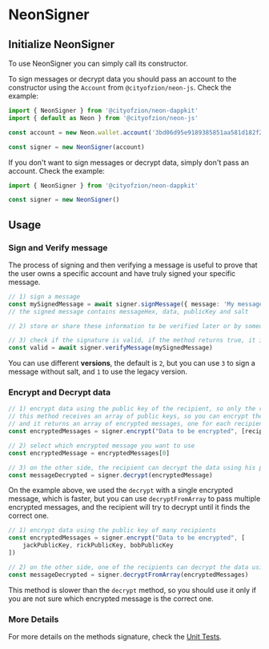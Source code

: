 # NeonSigner

## Initialize NeonSigner

To use NeonSigner you can simply call its constructor.

To sign messages or decrypt data you should pass an account to the constructor using the `Account` from
`@cityofzion/neon-js`. Check the example:
```ts
import { NeonSigner } from '@cityofzion/neon-dappkit'
import { default as Neon } from '@cityofzion/neon-js'

const account = new Neon.wallet.account('3bd06d95e9189385851aa581d182f25de34af759cf7f883af57030303ded52b8')

const signer = new NeonSigner(account)
```

If you don't want to sign messages or decrypt data, simply don't pass an account. Check the example:
```ts
import { NeonSigner } from '@cityofzion/neon-dappkit'

const signer = new NeonSigner()
```

## Usage

### Sign and Verify message
The process of signing and then verifying a message is useful to prove that the user owns a specific account and have
truly signed your specific message. 
```ts
// 1) sign a message
const mySignedMessage = await signer.signMessage({ message: 'My message', version: 2 })
// the signed message contains messageHex, data, publicKey and salt

// 2) store or share these information to be verified later or by someone else

// 3) check if the signature is valid, if the method returns true, it is certain that that specific publicKey signed that messageHex
const valid = await signer.verifyMessage(mySignedMessage)
```
You can use different **versions**, the default is `2`, but you can use `3` to sign a message without salt, and `1` to
use the legacy version.

### Encrypt and Decrypt data

```ts
// 1) encrypt data using the public key of the recipient, so only the recipient can decrypt it with his private key
// this method receives an array of public keys, so you can encrypt the data for multiple recipients
// and it returns an array of encrypted messages, one for each recipient public key
const encryptedMessages = signer.encrypt("Data to be encrypted", [recipientPublicKey])

// 2) select which encrypted message you want to use
const encryptedMessage = encryptedMessages[0]

// 3) on the other side, the recipient can decrypt the data using his private key
const messageDecrypted = signer.decrypt(encryptedMessage)
```
On the example above, we used the `decrypt` with a single encrypted message, which is faster, but you can use
`decryptFromArray` to pass multiple encrypted messages, and the recipient will try to decrypt until it finds the correct
one.
```ts
// 1) encrypt data using the public key of many recipients
const encryptedMessages = signer.encrypt("Data to be encrypted", [
    jackPublicKey, rickPublicKey, bobPublicKey
])

// 2) on the other side, one of the recipients can decrypt the data using his private key
const messageDecrypted = signer.decryptFromArray(encryptedMessages)
```
This method is slower than the `decrypt` method, so you should use it only if you are not sure which encrypted message
is the correct one.

### More Details

For more details on the methods signature, check the [Unit Tests](https://github.com/CityOfZion/neon-dappkit/blob/main/packages/neon-dappkit/test/NeonSigner.spec.ts).
